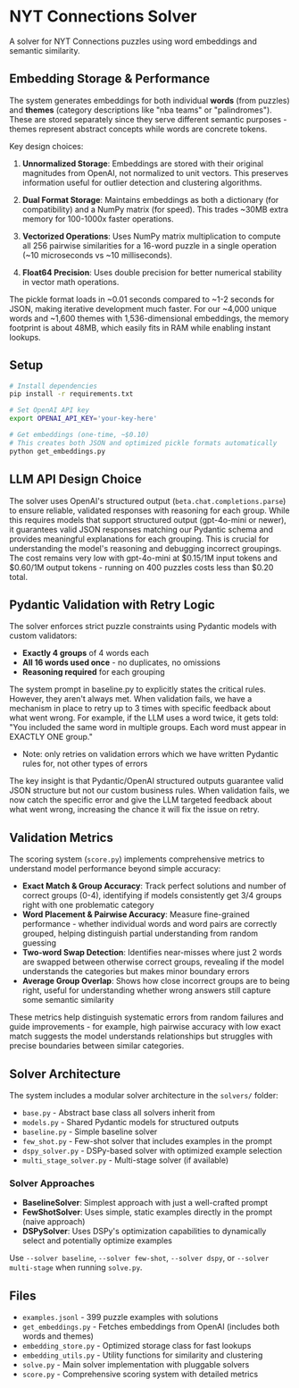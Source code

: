 # NYT Connections Solver

A solver for NYT Connections puzzles using word embeddings and semantic similarity.

## Embedding Storage & Performance

The system generates embeddings for both individual **words** (from puzzles) and **themes** (category descriptions like "nba teams" or "palindromes"). These are stored separately since they serve different semantic purposes - themes represent abstract concepts while words are concrete tokens. 

Key design choices:

1. **Unnormalized Storage**: Embeddings are stored with their original magnitudes from OpenAI, not normalized to unit vectors. This preserves information useful for outlier detection and clustering algorithms.

2. **Dual Format Storage**: Maintains embeddings as both a dictionary (for compatibility) and a NumPy matrix (for speed). This trades ~30MB extra memory for 100-1000x faster operations.

3. **Vectorized Operations**: Uses NumPy matrix multiplication to compute all 256 pairwise similarities for a 16-word puzzle in a single operation (~10 microseconds vs ~10 milliseconds).

4. **Float64 Precision**: Uses double precision for better numerical stability in vector math operations.

The pickle format loads in ~0.01 seconds compared to ~1-2 seconds for JSON, making iterative development much faster. For our ~4,000 unique words and ~1,600 themes with 1,536-dimensional embeddings, the memory footprint is about 48MB, which easily fits in RAM while enabling instant lookups.

## Setup

```bash
# Install dependencies
pip install -r requirements.txt

# Set OpenAI API key
export OPENAI_API_KEY='your-key-here'

# Get embeddings (one-time, ~$0.10)
# This creates both JSON and optimized pickle formats automatically
python get_embeddings.py
```

## LLM API Design Choice

The solver uses OpenAI's structured output (`beta.chat.completions.parse`) to ensure reliable, validated responses with reasoning for each group. While this requires models that support structured output (gpt-4o-mini or newer), it guarantees valid JSON responses matching our Pydantic schema and provides meaningful explanations for each grouping. This is crucial for understanding the model's reasoning and debugging incorrect groupings. The cost remains very low with gpt-4o-mini at $0.15/1M input tokens and $0.60/1M output tokens - running on 400 puzzles costs less than $0.20 total.

## Pydantic Validation with Retry Logic

The solver enforces strict puzzle constraints using Pydantic models with custom validators:
- **Exactly 4 groups** of 4 words each
- **All 16 words used once** - no duplicates, no omissions
- **Reasoning required** for each grouping

The system prompt in baseline.py to explicitly states the critical rules. However, they aren't always met. When validation fails, we have a mechanism in place to retry up to 3 times with specific feedback about what went wrong. For example, if the LLM uses a word twice, it gets told: "You included the same word in multiple groups. Each word must appear in EXACTLY ONE group."
- Note: only retries on validation errors which we have written Pydantic rules for, not other types of errors

The key insight is that Pydantic/OpenAI structured outputs guarantee valid JSON structure but not our custom business rules. When validation fails, we now catch the specific error and give the LLM targeted feedback about what went wrong, increasing the chance it will fix the issue on retry.


## Validation Metrics

The scoring system (`score.py`) implements comprehensive metrics to understand model performance beyond simple accuracy:

- **Exact Match & Group Accuracy**: Track perfect solutions and number of correct groups (0-4), identifying if models consistently get 3/4 groups right with one problematic category
- **Word Placement & Pairwise Accuracy**: Measure fine-grained performance - whether individual words and word pairs are correctly grouped, helping distinguish partial understanding from random guessing
- **Two-word Swap Detection**: Identifies near-misses where just 2 words are swapped between otherwise correct groups, revealing if the model understands the categories but makes minor boundary errors
- **Average Group Overlap**: Shows how close incorrect groups are to being right, useful for understanding whether wrong answers still capture some semantic similarity

These metrics help distinguish systematic errors from random failures and guide improvements - for example, high pairwise accuracy with low exact match suggests the model understands relationships but struggles with precise boundaries between similar categories.

## Solver Architecture

The system includes a modular solver architecture in the `solvers/` folder:
- `base.py` - Abstract base class all solvers inherit from
- `models.py` - Shared Pydantic models for structured outputs
- `baseline.py` - Simple baseline solver
- `few_shot.py` - Few-shot solver that includes examples in the prompt
- `dspy_solver.py` - DSPy-based solver with optimized example selection
- `multi_stage_solver.py` - Multi-stage solver (if available)

### Solver Approaches

- **BaselineSolver**: Simplest approach with just a well-crafted prompt
- **FewShotSolver**: Uses simple, static examples directly in the prompt (naive approach)
- **DSPySolver**: Uses DSPy's optimization capabilities to dynamically select and potentially optimize examples

Use `--solver baseline`, `--solver few-shot`, `--solver dspy`, or `--solver multi-stage` when running `solve.py`.

## Files

- `examples.jsonl` - 399 puzzle examples with solutions
- `get_embeddings.py` - Fetches embeddings from OpenAI (includes both words and themes)
- `embedding_store.py` - Optimized storage class for fast lookups
- `embedding_utils.py` - Utility functions for similarity and clustering
- `solve.py` - Main solver implementation with pluggable solvers
- `score.py` - Comprehensive scoring system with detailed metrics